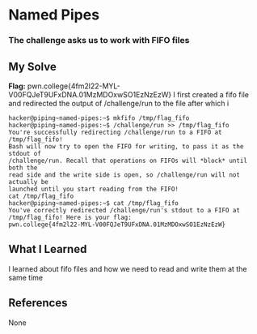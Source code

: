 # Named Pipes
### The challenge asks us to work with FIFO files


## My Solve
**Flag:** pwn.college{4fm2l22-MYL-V00FQJeT9UFxDNA.01MzMDOxwSO1EzNzEzW}
I first created a fifo file and redirected the output of /challenge/run
to the file after which i 


```
hacker@piping~named-pipes:~$ mkfifo /tmp/flag_fifo
hacker@piping~named-pipes:~$ /challenge/run >> /tmp/flag_fifo
You're successfully redirecting /challenge/run to a FIFO at /tmp/flag_fifo!
Bash will now try to open the FIFO for writing, to pass it as the stdout of
/challenge/run. Recall that operations on FIFOs will *block* until both the
read side and the write side is open, so /challenge/run will not actually be
launched until you start reading from the FIFO!
cat /tmp/flag_fifo
hacker@piping~named-pipes:~$ cat /tmp/flag_fifo
You've correctly redirected /challenge/run's stdout to a FIFO at
/tmp/flag_fifo! Here is your flag:
pwn.college{4fm2l22-MYL-V00FQJeT9UFxDNA.01MzMDOxwSO1EzNzEzW}
```

## What I Learned
I learned about fifo files and how we need to read and write them at the 
same time


## References
None